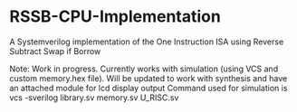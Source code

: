# RSSB-CPU-Implementation
A Systemverilog implementation of the One Instruction ISA using Reverse Subtract Swap if Borrow



Note: Work in progress. Currently works with simulation (using VCS and custom memory.hex file).
      Will be updated to work with synthesis and have an attached module for lcd display output
Command used for simulation is vcs -sverilog library.sv memory.sv U_RISC.sv
